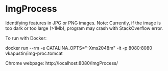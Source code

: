 # ImgProcess
Identifying features in JPG or PNG images.  Note: Currently, if the image is too dark or too large (>1Mb), program may crash with StackOverflow error.

To run with Docker:

docker run --rm -e CATALINA_OPTS="-Xms2048m" -it -p 8080:8080 vkapustin/img-proc:tomcat

Chrome webpage: http://localhost:8080/ImgProcess/

